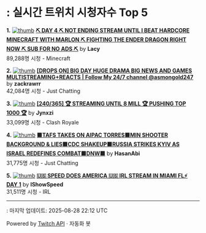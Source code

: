 # : 실시간 트위치 시청자수 Top 5

**1.** [![thumb](https://static-cdn.jtvnw.net/previews-ttv/live_user_lacy-320x180.jpg)](https://twitch.tv/Lacy)
**[⛏️ DAY 4 ⛏️ NOT ENDING STREAM UNTIL I BEAT HARDCORE MINECRAFT WITH MARLON ⛏️ FIGHTING THE ENDER DRAGON RIGHT NOW ⛏️ SUB FOR NO ADS ⛏️](https://twitch.tv/Lacy)** by **Lacy**<br>89,288명 시청  - Minecraft

**2.** [![thumb](https://static-cdn.jtvnw.net/previews-ttv/live_user_zackrawrr-320x180.jpg)](https://twitch.tv/zackrawrr)
**[[DROPS ON] BIG DAY HUGE DRAMA BIG NEWS AND GAMES MULTISTREAMING+REACTS | Follow My 24/7 channel @asmongold247](https://twitch.tv/zackrawrr)** by **zackrawrr**<br>42,084명 시청  - Just Chatting

**3.** [![thumb](https://static-cdn.jtvnw.net/previews-ttv/live_user_jynxzi-320x180.jpg)](https://twitch.tv/Jynxzi)
**[[240/365] 🏆 STREAMING UNTIL 8 MILL 🏆 PUSHING TOP 1000 🏆](https://twitch.tv/Jynxzi)** by **Jynxzi**<br>33,099명 시청  - Clash Royale

**4.** [![thumb](https://static-cdn.jtvnw.net/previews-ttv/live_user_hasanabi-320x180.jpg)](https://twitch.tv/HasanAbi)
**[🟥TAFS TAKES ON AIPAC TORRES🟥MIN SHOOTER BACKGROUND & LIES🟥CDC SHAKEUP🟥RUSSIA STRIKES KYIV AS ISRAEL REDEFINES COMBAT🟥DNW🟥](https://twitch.tv/HasanAbi)** by **HasanAbi**<br>31,775명 시청  - Just Chatting

**5.** [![thumb](https://static-cdn.jtvnw.net/previews-ttv/live_user_ishowspeed-320x180.jpg)](https://twitch.tv/IShowSpeed)
**[🇺🇸 SPEED DOES AMERICA 🇺🇸 IRL STREAM IN MIAMI FL⚡ DAY 1](https://twitch.tv/IShowSpeed)** by **IShowSpeed**<br>31,511명 시청  - IRL


---
: 마지막 업데이트: 2025-08-28 22:12 UTC

Powered by [Twitch API](https://dev.twitch.tv/docs/api/reference) · 자동화 봇